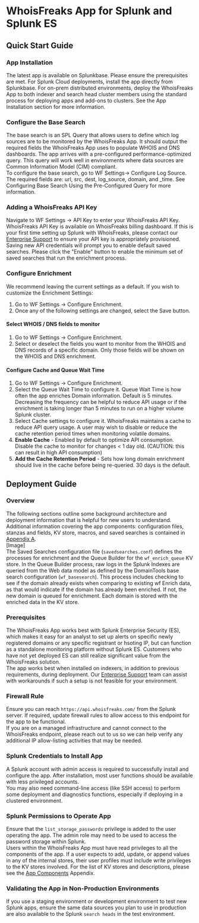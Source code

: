 # WhoisFreaks App for Splunk and Splunk ES
## Quick Start Guide
### App Installation 
The latest app is available on Splunkbase. Please ensure the prerequisites are met. For Splunk Cloud deployments, install the app directly from Splunkbase. For on-prem distributed environments, deploy the WhoisFreaks App to both indexer and search head cluster members using the standard process for deploying apps and add-ons to clusters. See the App Installation section for more information.  
### Configure the Base Search
The base search is an SPL Query that allows users to define which log sources are to be monitored by the WhoisFreaks App. It should output the required fields the WhoisFreaks App uses to populate WHOIS and DNS dashboards. The app arrives with a pre-configured performance-optimized query. This query will work well in
environments where data sources are Common Information Model (CIM) compliant.  
To configure the base search, go to WF Settings→ Configure Log Source. The required fields are: url, src, dest, log_source, domain, and _time. See Configuring Base Search Using the Pre-Configured Query for more information.  
### Adding a WhoisFreaks API Key
Navigate to WF Settings → API Key to enter your WhoisFreaks API Key. WhoisFreaks API Key is available on WhoisFreaks billing dashboard. If this is your first time setting up Splunk with WhoisFreaks, please contact our [Enterprise Support](https://whoisfreaks.com/contact) to ensure your API key is appropriately provisioned.  
Saving new API credentials will prompt you to enable default saved searches. Please click the "Enable" button to enable the minimum set of saved searches that run the enrichment process.  
### Configure Enrichment
We recommend leaving the current settings as a default. If you wish to customize the Enrichment Settings:  
1. Go to WF Settings → Configure Enrichment.  
2. Once any of the following settings are changed, select the Save button.  

#### Select WHOIS / DNS fields to monitor
1. Go to WF Settings → Configure Enrichment. 
2. Select or deselect the fields you want to monitor from the WHOIS and DNS records of a specific domain. Only those fields will be shown on the WHOIS and DNS enrichment.  
#### Configure Cache and Queue Wait Time
 1. Go to WF Settings → Configure Enrichment. 
 2. Select the Queue Wait Time to configure it. Queue Wait Time is how often the app enriches Domain information. Default is 5 minutes. Decreasing the frequency can be helpful to reduce API usage or if the enrichment is taking longer than 5 minutes to run on a higher volume Splunk cluster. 
 3. Select Cache settings to configure it. WhoisFreaks maintains a cache to reduce API query usage. A user may wish to disable or reduce the cache retention period times when monitoring volatile domains. 
 4. **Enable Cache** - Enabled by default to optimize API consumption. Disable the cache to monitor for changes < 1 day old. (CAUTION: this can result in high API consumption)
 5. **Add the Cache Retention Period** - Sets how long domain enrichment should live in the cache before being re-queried. 30 days is the default.  

 ## Deployment Guide 
 ### Overview 
 The following sections outline some background architecture and deployment information that is helpful for new users to understand. Additional information covering the app components: configuration files, stanzas and fields,
KV store, macros, and saved searches is contained in [Appendix A]().  
[Image]  
The Saved Searches configuration file (`savedsearches.conf`) defines the processes for enrichment and the Queue Builder for the `wf_enrich_queue` KV store. In the Queue Builder process, raw logs in the Splunk Indexes are queried from the Web data model as defined by the DomainTools base search configuration (`wf_basesearch`). This process includes checking to see if the domain already exists when comparing to existing wf Enrich data, as
that would indicate if the domain has already been enriched. If not, the new domain is queued for enrichment. Each domain is stored with the enriched data in the KV store.  
### Prerequisites
The WhoisFreaks App works best with Splunk Enterprise Security (ES), which makes it easy for an analyst to set up alerts on specific newly registered domains or any specific registrant or hsoting IP, but can function as a standalone monitoring platform without Splunk ES. Customers who have not yet deployed ES can still realize significant value from the WhoisFreaks solution.  
The app works best when installed on indexers, in addition to previous requirements, during deployment. Our [Enterprise Support](https://whoisfreaks.com/contact) team can assist with workarounds if such a setup is not feasible for your environment.
### Firewall Rule
Ensure you can reach `https://api.whoisfreaks.com/` from the Splunk server. If required, update firewall rules to allow access to this endpoint for the app to be functional.  
If you are on a managed infrastructure and cannot connect to the WhoisFreaks endpoint, please reach out to us so we can help verify any additional IP allow-listing activities that may be needed. 
### Splunk Credentials to Install App
A Splunk account with admin access is required to successfully install and configure the app. After installation, most user functions should be available with less privileged accounts.  
You may also need command-line access (like SSH access) to perform some deployment and diagnostics functions, especially if deploying in a clustered environment.  
### Splunk Permissions to Operate App
Ensure that the `list_storage_passwords` privilege is added to the user operating the app. The admin role may need to be used to access the password storage within Splunk.  
Users within the WhoisFreaks App must have read privileges to all the components of the app. If a user expects to add, update, or append values in any of the internal stores, their user profiles must include write privileges to the KV stores involved. For the list of KV stores and descriptions, please see the [App Components]() Appendix.  
### Validating the App in Non-Production Environments
If you use a staging environment or development environment to test new Splunk apps, ensure the same data sources you plan to use in production are also available to the Splunk `search heads` in the test environment.  


